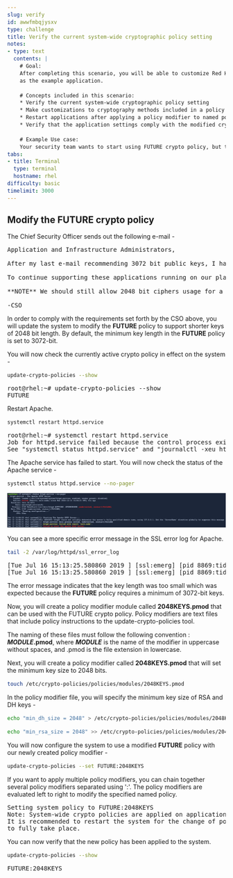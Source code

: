 ```yaml
---
slug: verify
id: awwfmbqjysxv
type: challenge
title: Verify the current system-wide cryptographic policy setting
notes:
- type: text
  contents: |
    # Goal:
    After completing this scenario, you will be able to customize Red Hat Enterprise Linux's system-wide cryptographic policies.  The scenario uses the Apache web server
    as the example application.

    # Concepts included in this scenario:
    * Verify the current system-wide cryptographic policy setting
    * Make customizations to cryptography methods included in a policy
    * Restart applications after applying a policy modifier to named policy
    * Verify that the application settings comply with the modified cryptographic policies

    # Example Use case:
    Your security team wants to start using FUTURE crypto policy, but the applications still need time to catch up. Your team needs to modify the FUTURE crypto policy to balance the needs of the security and application teams.
tabs:
- title: Terminal
  type: terminal
  hostname: rhel
difficulty: basic
timelimit: 3000
---
```

## Modify the FUTURE crypto policy

The Chief Security Officer sends out the following e-mail -
<pre class="file">
Application and Infrastructure Administrators,

After my last e-mail recommending 3072 bit public keys, I have received few concerns that some applications would need additional time for migration.

To continue supporting these applications running on our platform, and to provide more time for these applications to upgrade, my recommendation is to disallow TLS (1.0, and 1.1), and not allow SHA-1 hash usage.

**NOTE** We should still allow 2048 bit ciphers usage for a certain period of time until all applications can be upgraded to use 3072 bit keys.

-CSO
</pre>

In order to comply with the requirements set forth by the CSO above, you will update the system to modify the **FUTURE** policy to support shorter keys of 2048 bit length. By default, the minimum key length in the **FUTURE** policy is set to 3072-bit.

You will now check the currently active crypto policy in effect on the system -

```bash
update-crypto-policies --show
```

<pre class="file">
root@rhel:~# update-crypto-policies --show
FUTURE
</pre>

Restart Apache.

```bash
systemctl restart httpd.service
```

<pre class="file">
root@rhel:~# systemctl restart httpd.service
Job for httpd.service failed because the control process exited with error code.
See "systemctl status httpd.service" and "journalctl -xeu httpd.service" for details.
</pre>

The Apache service has failed to start. You will now check the status of the Apache service -

```bash
systemctl status httpd.service --no-pager
```

<a href="#example_image">
 <img alt="An example image" src="../assets/httpderror.png" />
</a>

<a href="#" class="lightbox" id="example_image">
 <img alt="An example image" src="../assets/httpderror.png" />
</a>

You can see a more specific error message in the SSL error log for Apache.

```bash
tail -2 /var/log/httpd/ssl_error_log
```

<pre class="file">
[Tue Jul 16 15:13:25.580860 2019 ] [ssl:emerg] [pid 8869:tid 140233336588544] AH02562: Failed to configure certificate fe80::42:acff:fe11:b:443:0 (with chain), check /etc/pki/tls/certs/localhost.crt
[Tue Jul 16 15:13:25.580860 2019 ] [ssl:emerg] [pid 8869:tid 140233336588544] SSL Library Error: error: 140AB18F: SSL routines: SSL_CTX_use_certificate:ee key too small
</pre>

The error message indicates that the key length was too small which was expected because
the **FUTURE** policy requires a minimum of 3072-bit keys.

Now, you will create a policy modifier module called **2048KEYS.pmod** that can be used with the FUTURE crypto policy. Policy modifiers are text files that include policy instructions to the update-crypto-policies tool.

The naming of these files must follow the following convention : **_MODULE_.pmod**, where **_MODULE_** is the name of the modifier in uppercase without spaces, and .pmod is the file extension in lowercase.

Next, you will create a policy modifier called **2048KEYS.pmod** that will set the minimum key size to 2048 bits.

```bash
touch /etc/crypto-policies/policies/modules/2048KEYS.pmod
```

In the policy modifier file, you will specify the minimum key size of RSA and DH keys -

```bash
echo "min_dh_size = 2048" > /etc/crypto-policies/policies/modules/2048KEYS.pmod
```

```bash
echo "min_rsa_size = 2048" >> /etc/crypto-policies/policies/modules/2048KEYS.pmod
```

You will now configure the system to use a modified **FUTURE** policy with our newly created policy modifier -

```bash
update-crypto-policies --set FUTURE:2048KEYS
```

If you want to apply multiple policy modifiers, you can chain together several policy modifiers separated using ':'.
The policy modifiers are evaluated left to right to modify the specified named policy.

<pre class="file">
Setting system policy to FUTURE:2048KEYS
Note: System-wide crypto policies are applied on application start-up.
It is recommended to restart the system for the change of policies
to fully take place.
</pre>

You can now verify that the new policy has been applied to the system.

```bash
update-crypto-policies --show
```

<pre class="file">
FUTURE:2048KEYS
</pre>

<style>
.lightbox {
  display: none;
  position: fixed;
  justify-content: center;
  align-items: center;
  z-index: 999;
  top: 0;
  left: 0;
  right: 0;
  bottom: 0;
  padding: 1rem;
  background: rgba(0, 0, 0, 0.8);
}

.lightbox:target {
  display: flex;
}

.lightbox img {
  max-height: 100%;
}
</style>
